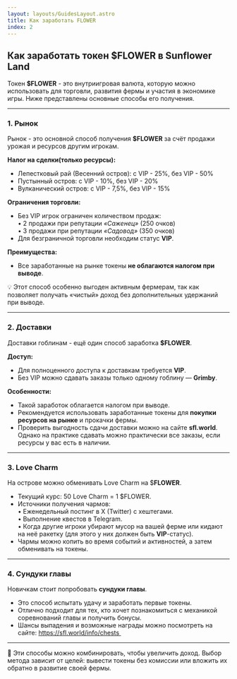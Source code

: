 ```yaml
---
layout: layouts/GuidesLayout.astro
title: Как заработать FLOWER
index: 2
---
```


## Как заработать токен $**FLOWER** в Sunflower Land

Токен **$FLOWER** - это внутриигровая валюта, которую можно использовать для торговли, развития фермы и участия в экономике игры. Ниже представлены основные способы его получения.

---

### 1. Рынок

Рынок - это основной способ получения **$FLOWER** за счёт продажи урожая и ресурсов другим игрокам.

**Налог на сделки(только ресурсы):**

- Лепестковый рай (Весенний остров): с VIP - 25%, без VIP - 50%
- Пустынный остров: с VIP - 10%, без VIP - 20%
- Вулканический остров: с VIP - 7,5%, без VIP - 15%

**Ограничения торговли:**

- Без VIP игрок ограничен количеством продаж:\
  • 2 продажи при репутации *«Саженец»* (250 очков)\
  • 3 продажи при репутации *«Садовод»* (350 очков)
- Для безграничной торговли необходим статус **VIP**.

**Преимущества:**

- Все заработанные на рынке токены **не облагаются налогом при выводе**.

💡 Этот способ особенно выгоден активным фермерам, так как позволяет получать «чистый» доход без дополнительных удержаний при выводе.

---

### 2. Доставки

Доставки гоблинам - ещё один способ заработка **$FLOWER**.

**Доступ:**

- Для полноценного доступа к доставкам требуется **VIP**.
- Без VIP можно сдавать заказы только одному гоблину — **Grimby**.

**Особенности:**

- Такой заработок облагается налогом при выводе.
- Рекомендуется использовать заработанные токены для **покупки ресурсов на рынке** и прокачки фермы.
- Проверить выгодность сдачи доставки можно на сайте **sfl.world**.
  Однако на практике сдавать можно практически все заказы, если ресурсы у вас есть в наличии.

---

### 3. Love Charm

На острове можно обменивать Love Charm на $**FLOWER**.

- Текущий курс: 50 Love Charm = 1 $FLOWER.
- Источники получения чармов:  
  • Еженедельный постинг в X (Twitter) с хештегами.  
  • Выполнение квестов в Telegram.  
  • Когда другие игроки убирают мусор на вашей ферме или кидают на неё ракетку (для этого у них должен быть **VIP**-статус).  
- Чармы можно копить во время событий и активностей, а затем обменивать на токены. 

---

### 4. Сундуки главы

Новичкам стоит попробовать **сундуки главы**.

- Это способ испытать удачу и заработать первые токены.
- Отлично подходит для тех, кто хочет познакомиться с механикой соревнований главы и получить бонусы.
- Шансы выпадения и возможные награды можно посмотреть на сайте: https://sfl.world/info/chests 

---

📌 Эти способы можно комбинировать, чтобы увеличить доход. Выбор метода зависит от целей: вывести токены без комиссии или вложить их обратно в развитие своей фермы.

